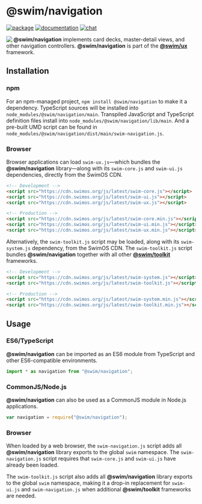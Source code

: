 # @swim/navigation

[![package](https://img.shields.io/npm/v/@swim/navigation.svg)](https://www.npmjs.com/package/@swim/navigation)
[![documentation](https://img.shields.io/badge/doc-TypeDoc-blue.svg)](https://docs.swimos.org/js/latest/modules/_swim_navigation.html)
[![chat](https://img.shields.io/badge/chat-Gitter-green.svg)](https://gitter.im/swimos/community)

<a href="https://www.swimos.org"><img src="https://docs.swimos.org/readme/marlin-blue.svg" align="left"></a>

**@swim/navigation** implements card decks, master-detail views, and other navigation controllers.
**@swim/navigation** is part of the
[**@swim/ux**](https://github.com/swimos/swim/tree/master/swim-toolkit-js/swim-ux-js/@swim/ux) framework.

## Installation

### npm

For an npm-managed project, `npm install @swim/navigation` to make it a dependency.
TypeScript sources will be installed into `node_modules/@swim/navigation/main`.
Transpiled JavaScript and TypeScript definition files install into
`node_modules/@swim/navigation/lib/main`.  And a pre-built UMD script can
be found in `node_modules/@swim/navigation/dist/main/swim-navigation.js`.

### Browser

Browser applications can load `swim-ux.js`—which bundles the **@swim/navigation**
library—along with its `swim-core.js` and `swim-ui.js` dependencies, directly
from the SwimOS CDN.

```html
<!-- Development -->
<script src="https://cdn.swimos.org/js/latest/swim-core.js"></script>
<script src="https://cdn.swimos.org/js/latest/swim-ui.js"></script>
<script src="https://cdn.swimos.org/js/latest/swim-ux.js"></script>

<!-- Production -->
<script src="https://cdn.swimos.org/js/latest/swim-core.min.js"></script>
<script src="https://cdn.swimos.org/js/latest/swim-ui.min.js"></script>
<script src="https://cdn.swimos.org/js/latest/swim-ux.min.js"></script>
```

Alternatively, the `swim-toolkit.js` script may be loaded, along with its
`swim-system.js` dependency, from the SwimOS CDN.  The `swim-toolkit.js`
script bundles **@swim/navigation** together with all other
[**@swim/toolkit**](https://github.com/swimos/swim/tree/master/swim-toolkit-js/@swim/toolkit)
frameworks.

```html
<!-- Development -->
<script src="https://cdn.swimos.org/js/latest/swim-system.js"></script>
<script src="https://cdn.swimos.org/js/latest/swim-toolkit.js"></script>

<!-- Production -->
<script src="https://cdn.swimos.org/js/latest/swim-system.min.js"></script>
<script src="https://cdn.swimos.org/js/latest/swim-toolkit.min.js"></script>
```

## Usage

### ES6/TypeScript

**@swim/navigation** can be imported as an ES6 module from TypeScript and other
ES6-compatible environments.

```typescript
import * as navigation from "@swim/navigation";
```

### CommonJS/Node.js

**@swim/navigation** can also be used as a CommonJS module in Node.js applications.

```javascript
var navigation = require("@swim/navigation");
```

### Browser

When loaded by a web browser, the `swim-navigation.js` script adds all
**@swim/navigation** library exports to the global `swim` namespace.
The `swim-navigation.js` script requires that `swim-core.js` and `swim-ui.js`
have already been loaded.

The `swim-toolkit.js` script also adds all **@swim/navigation** library
exports to the global `swim` namespace, making it a drop-in replacement for
`swim-ui.js` and `swim-navigation.js` when additional **@swim/toolkit** frameworks
are needed.
